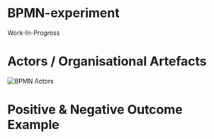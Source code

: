 # BPMN-experiment
Work-In-Progress

# Actors / Organisational Artefacts
![BPMN Actors](../Main/ImageAssets/BPMNActors.png)

# Positive & Negative Outcome Example
